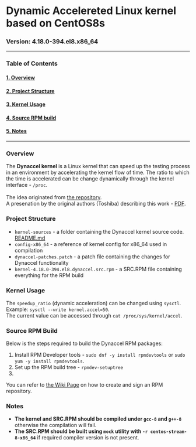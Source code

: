 # Dynamic Accelereted Linux kernel based on CentOS8s
### Version: 4.18.0-394.el8.x86_64
---

### Table of Contents

#### [1. Overview](#Overview)
#### [2. Project Structure](#Project-Structure)
#### [3. Kernel Usage](#Kernel-Usage)
#### [4. Source RPM build](#Source-RPM-Build)
#### [5. Notes](#Notes)
---

### Overview

The **Dynaccel kernel** is a Linux kernel that can speed up the testing process in an environment by accelerating the kernel flow of time. The ratio to which the time is accelerated can be change dynamically through the kernel interface - ```/proc```.
<br/><br/>The idea originated from [the repository](https://github.com/ystk/dynamic-acceleration).</br>
A presenation by the original authors (Toshiba) describing this work - [PDF](https://elinux.org/images/6/6d/Linux_Kernel_Acceleration_for_Long-term_Testing.pdf). 

### Project Structure

- ```kernel-sources``` - a folder containing the Dynaccel kernel source code. [README.md](./kernel-sources/README.md)
- ```config-x86_64```  - a reference of kernel config for x86_64 used in compilation
- ```dynaccel-patches.patch``` - a patch file containing the changes for Dynaccel functionality 
- ```kernel-4.18.0-394.el8.dynaccel.src.rpm``` - a SRC.RPM file containing everything for the RPM build

### Kernel Usage

The ```speedup_ratio``` (dynamic acceleration) can be changed using ```sysctl```.
<br/>Example: ```sysctl --write kernel.accel=50```.<br/>
The current value can be accessed through ```cat /proc/sys/kernel/accel```.

### Source RPM Build

Below is the steps required to build the Dynaccel RPM packages:
1. Install RPM Developer tools - ```sudo dnf -y install rpmdevtools``` or ```sudo yum -y install rpmdevtools```.
2. Set up the RPM build tree - ```rpmdev-setuptree```
3. 


You can refer to [the Wiki Page](https://wiki.cdot.senecacollege.ca/wiki/Signing_and_Creating_a_Repository_for_RPM_Packages) on how to create and sign an RPM repository.

### Notes

- **The kernel and SRC.RPM should be compiled under ```gcc-8``` and ```g++-8```** otherwise the compilation will fail.
- **The SRC.RPM should be built using ```mock``` utility with ```-r centos-stream-8-x86_64```** if required compiler version is not present.
